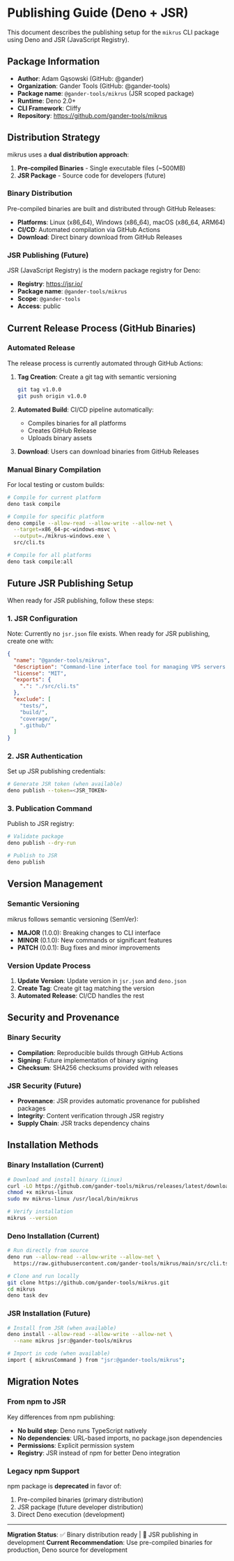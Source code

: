 # Publishing Guide (Deno + JSR)

This document describes the publishing setup for the `mikrus` CLI package using
Deno and JSR (JavaScript Registry).

## Package Information

- **Author**: Adam Gąsowski (GitHub: @gander)
- **Organization**: Gander Tools (GitHub: @gander-tools)
- **Package name**: `@gander-tools/mikrus` (JSR scoped package)
- **Runtime**: Deno 2.0+
- **CLI Framework**: Cliffy
- **Repository**: https://github.com/gander-tools/mikrus

## Distribution Strategy

mikrus uses a **dual distribution approach**:

1. **Pre-compiled Binaries** - Single executable files (~500MB)
2. **JSR Package** - Source code for developers (future)

### Binary Distribution

Pre-compiled binaries are built and distributed through GitHub Releases:

- **Platforms**: Linux (x86_64), Windows (x86_64), macOS (x86_64, ARM64)
- **CI/CD**: Automated compilation via GitHub Actions
- **Download**: Direct binary download from GitHub Releases

### JSR Publishing (Future)

JSR (JavaScript Registry) is the modern package registry for Deno:

- **Registry**: https://jsr.io/
- **Package name**: `@gander-tools/mikrus`
- **Scope**: `@gander-tools`
- **Access**: public

## Current Release Process (GitHub Binaries)

### Automated Release

The release process is currently automated through GitHub Actions:

1. **Tag Creation**: Create a git tag with semantic versioning
   ```bash
   git tag v1.0.0
   git push origin v1.0.0
   ```

2. **Automated Build**: CI/CD pipeline automatically:
   - Compiles binaries for all platforms
   - Creates GitHub Release
   - Uploads binary assets

3. **Download**: Users can download binaries from GitHub Releases

### Manual Binary Compilation

For local testing or custom builds:

```bash
# Compile for current platform
deno task compile

# Compile for specific platform
deno compile --allow-read --allow-write --allow-net \
  --target=x86_64-pc-windows-msvc \
  --output=./mikrus-windows.exe \
  src/cli.ts

# Compile for all platforms  
deno task compile:all
```

## Future JSR Publishing Setup

When ready for JSR publishing, follow these steps:

### 1. JSR Configuration

Note: Currently no `jsr.json` file exists. When ready for JSR publishing, create one with:

```json
{
  "name": "@gander-tools/mikrus",
  "description": "Command-line interface tool for managing VPS servers on mikr.us platform",
  "license": "MIT",
  "exports": {
    ".": "./src/cli.ts"
  },
  "exclude": [
    "tests/",
    "build/",
    "coverage/",
    ".github/"
  ]
}
```

### 2. JSR Authentication

Set up JSR publishing credentials:

```bash
# Generate JSR token (when available)
deno publish --token=<JSR_TOKEN>
```

### 3. Publication Command

Publish to JSR registry:

```bash
# Validate package
deno publish --dry-run

# Publish to JSR
deno publish
```

## Version Management

### Semantic Versioning

mikrus follows semantic versioning (SemVer):

- **MAJOR** (1.0.0): Breaking changes to CLI interface
- **MINOR** (0.1.0): New commands or significant features
- **PATCH** (0.0.1): Bug fixes and minor improvements

### Version Update Process

1. **Update Version**: Update version in `jsr.json` and `deno.json`
2. **Create Tag**: Create git tag matching the version
3. **Automated Release**: CI/CD handles the rest

## Security and Provenance

### Binary Security

- **Compilation**: Reproducible builds through GitHub Actions
- **Signing**: Future implementation of binary signing
- **Checksum**: SHA256 checksums provided with releases

### JSR Security (Future)

- **Provenance**: JSR provides automatic provenance for published packages
- **Integrity**: Content verification through JSR registry
- **Supply Chain**: JSR tracks dependency chains

## Installation Methods

### Binary Installation (Current)

```bash
# Download and install binary (Linux)
curl -LO https://github.com/gander-tools/mikrus/releases/latest/download/mikrus-linux
chmod +x mikrus-linux
sudo mv mikrus-linux /usr/local/bin/mikrus

# Verify installation
mikrus --version
```

### Deno Installation (Current)

```bash
# Run directly from source
deno run --allow-read --allow-write --allow-net \
  https://raw.githubusercontent.com/gander-tools/mikrus/main/src/cli.ts

# Clone and run locally
git clone https://github.com/gander-tools/mikrus.git
cd mikrus
deno task dev
```

### JSR Installation (Future)

```bash
# Install from JSR (when available)
deno install --allow-read --allow-write --allow-net \
  --name mikrus jsr:@gander-tools/mikrus

# Import in code (when available)
import { mikrusCommand } from "jsr:@gander-tools/mikrus";
```

## Migration Notes

### From npm to JSR

Key differences from npm publishing:

- **No build step**: Deno runs TypeScript natively
- **No dependencies**: URL-based imports, no package.json dependencies
- **Permissions**: Explicit permission system
- **Registry**: JSR instead of npm for better Deno integration

### Legacy npm Support

npm package is **deprecated** in favor of:

1. Pre-compiled binaries (primary distribution)
2. JSR package (future developer distribution)
3. Direct Deno execution (development)

---

**Migration Status**: ✅ Binary distribution ready | 🚧 JSR publishing in
development **Current Recommendation**: Use pre-compiled binaries for
production, Deno source for development

